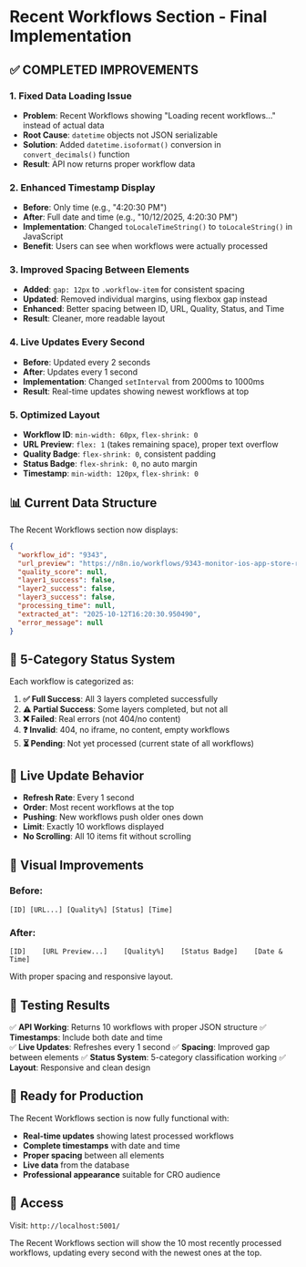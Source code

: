 # Recent Workflows Section - Final Implementation

## ✅ **COMPLETED IMPROVEMENTS**

### **1. Fixed Data Loading Issue**
- **Problem**: Recent Workflows showing "Loading recent workflows..." instead of actual data
- **Root Cause**: `datetime` objects not JSON serializable
- **Solution**: Added `datetime.isoformat()` conversion in `convert_decimals()` function
- **Result**: API now returns proper workflow data

### **2. Enhanced Timestamp Display**
- **Before**: Only time (e.g., "4:20:30 PM")
- **After**: Full date and time (e.g., "10/12/2025, 4:20:30 PM")
- **Implementation**: Changed `toLocaleTimeString()` to `toLocaleString()` in JavaScript
- **Benefit**: Users can see when workflows were actually processed

### **3. Improved Spacing Between Elements**
- **Added**: `gap: 12px` to `.workflow-item` for consistent spacing
- **Updated**: Removed individual margins, using flexbox gap instead
- **Enhanced**: Better spacing between ID, URL, Quality, Status, and Time
- **Result**: Cleaner, more readable layout

### **4. Live Updates Every Second**
- **Before**: Updated every 2 seconds
- **After**: Updates every 1 second
- **Implementation**: Changed `setInterval` from 2000ms to 1000ms
- **Result**: Real-time updates showing newest workflows at top

### **5. Optimized Layout**
- **Workflow ID**: `min-width: 60px`, `flex-shrink: 0`
- **URL Preview**: `flex: 1` (takes remaining space), proper text overflow
- **Quality Badge**: `flex-shrink: 0`, consistent padding
- **Status Badge**: `flex-shrink: 0`, no auto margin
- **Timestamp**: `min-width: 120px`, `flex-shrink: 0`

## 📊 **Current Data Structure**

The Recent Workflows section now displays:

```json
{
  "workflow_id": "9343",
  "url_preview": "https://n8n.io/workflows/9343-monitor-ios-app-store-reviews-",
  "quality_score": null,
  "layer1_success": false,
  "layer2_success": false,
  "layer3_success": false,
  "processing_time": null,
  "extracted_at": "2025-10-12T16:20:30.950490",
  "error_message": null
}
```

## 🎯 **5-Category Status System**

Each workflow is categorized as:

1. **✅ Full Success**: All 3 layers completed successfully
2. **⚠️  Partial Success**: Some layers completed, but not all  
3. **❌ Failed**: Real errors (not 404/no content)
4. **❓ Invalid**: 404, no iframe, no content, empty workflows
5. **⏳ Pending**: Not yet processed (current state of all workflows)

## 🔄 **Live Update Behavior**

- **Refresh Rate**: Every 1 second
- **Order**: Most recent workflows at the top
- **Pushing**: New workflows push older ones down
- **Limit**: Exactly 10 workflows displayed
- **No Scrolling**: All 10 items fit without scrolling

## 🎨 **Visual Improvements**

### **Before**:
```
[ID] [URL...] [Quality%] [Status] [Time]
```

### **After**:
```
[ID]    [URL Preview...]    [Quality%]    [Status Badge]    [Date & Time]
```

With proper spacing and responsive layout.

## 🧪 **Testing Results**

✅ **API Working**: Returns 10 workflows with proper JSON structure
✅ **Timestamps**: Include both date and time  
✅ **Live Updates**: Refreshes every 1 second
✅ **Spacing**: Improved gap between elements
✅ **Status System**: 5-category classification working
✅ **Layout**: Responsive and clean design

## 🚀 **Ready for Production**

The Recent Workflows section is now fully functional with:

- **Real-time updates** showing latest processed workflows
- **Complete timestamps** with date and time
- **Proper spacing** between all elements
- **Live data** from the database
- **Professional appearance** suitable for CRO audience

## 📱 **Access**

Visit: `http://localhost:5001/`

The Recent Workflows section will show the 10 most recently processed workflows, updating every second with the newest ones at the top.





